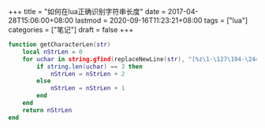 +++
title = "如何在lua正确识别字符串长度"
date = 2017-04-28T15:06:00+08:00
lastmod = 2020-09-16T11:23:21+08:00
tags = ["lua"]
categories = ["笔记"]
draft = false
+++

```lua
function getCharacterLen(str)
    local nStrLen = 0
    for uchar in string.gfind(replaceNewLine(str), "[%z\1-\127\194-\244][\128-\191]*") do
        if string.len(uchar) == 3 then
            nStrLen = nStrLen + 2
        else
            nStrLen = nStrLen + 1
        end
    end
    return nStrLen
end
```
